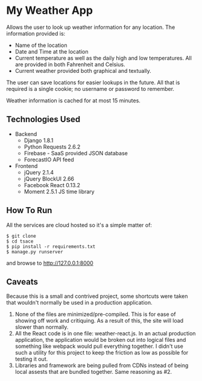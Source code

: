 # My Weather App

Allows the user to look up weather information for any location.  The information provided is:

* Name of the location
* Date and Time at the location
* Current temperature as well as the daily high and low temperatures.  All are provided in both Fahrenheit and Celsius.
* Current weather provided both graphical and textually.

The user can save locations for easier lookups in the future.  All that is required is a single cookie; no username or password to remember.

Weather information is cached for at most 15 minutes.

## Technologies Used

* Backend
	* Django 1.8.1
	* Python Requests 2.6.2
	* Firebase - SaaS provided JSON database
	* ForecastIO API feed
* Frontend
	* jQuery 2.1.4
	* jQuery BlockUI 2.66
	* Facebook React 0.13.2
	* Moment 2.5.1 JS time library
	
## How To Run

All the services are cloud hosted so it's a simple matter of:

```
$ git clone
$ cd tsace
$ pip install -r requirements.txt
$ manage.py runserver
```

and browse to http://127.0.0.1:8000

## Caveats

Because this is a small and contrived project, some shortcuts were taken 
that wouldn't normally be used in a production application.

1. None of the files are minimized/pre-compiled.  This is for ease of showing off work and critiquing.  As a result of this, the site will load slower than normally.
2. All the React code is in one file: weather-react.js.  In an actual production application, the application would be broken out into logical files and something like webpack would pull everything together.  I didn't use such a utility for this project to keep the friction as low as possible for testing it out.
3. Libraries and framework are being pulled from CDNs instead of being local assests that are bundled together.  Same reasoning as #2.